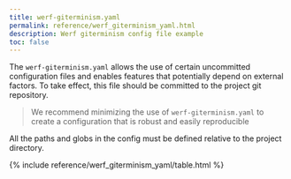 ```yaml
---
title: werf-giterminism.yaml
permalink: reference/werf_giterminism_yaml.html
description: Werf giterminism config file example
toc: false
---
```


The `werf-giterminism.yaml` allows the use of certain uncommitted configuration files and enables features that potentially depend on external factors. To take effect, this file should be committed to the project git repository.

> We recommend minimizing the use of `werf-giterminism.yaml` to create a configuration that is robust and easily reproducible

All the paths and globs in the config must be defined relative to the project directory.

{% include reference/werf_giterminism_yaml/table.html %}
